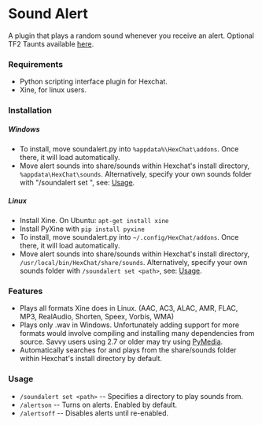 Sound Alert
=====
A plugin that plays a random sound whenever you receive an alert.
Optional TF2 Taunts available [here](http://github.com/captain-lightning/Sound-Alert). 

### Requirements
- Python scripting interface plugin for Hexchat.
- Xine, for linux users.

### Installation

##### Windows
- To install, move soundalert.py into ```%appdata%\HexChat\addons```. Once there, it will load automatically.
- Move alert sounds into share/sounds within Hexchat's install directory, ```%appdata\HexChat\sounds```. Alternatively, specify your own sounds folder with "/soundalert set <path>", see: [Usage](#Usage).

##### Linux
- Install Xine. On Ubuntu: ```apt-get install xine```
- Install PyXine with ```pip install pyxine```
- To install, move soundalert.py into ```~/.config/HexChat/addons```. Once there, it will load automatically.
- Move alert sounds into share/sounds within Hexchat's install directory, ```/usr/local/bin/HexChat/share/sounds```. Alternatively, specify your own sounds folder with ```/soundalert set <path>```, see: [Usage](#Usage).

### Features
- Plays all formats Xine does in Linux. (AAC, AC3, ALAC, AMR, FLAC, MP3, RealAudio, Shorten, Speex, Vorbis, WMA)
- Plays only .wav in Windows. Unfortunately adding support for more formats would involve compiling and installing many dependencies from source. Savvy users using 2.7 or older may try using [PyMedia](http://www.lfd.uci.edu/~gohlke/pythonlibs/#pymedia).
- Automatically searches for and plays from the share/sounds folder within Hexchat's install directory by default.

### Usage
- ```/soundalert set <path>``` -- Specifies a directory to play sounds from.
- ```/alertson``` -- Turns on alerts. Enabled by default.
- ```/alertsoff``` -- Disables alerts until re-enabled.
